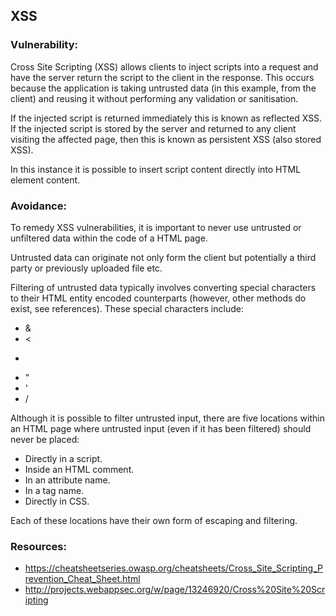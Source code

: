 ## XSS

### Vulnerability:

Cross Site Scripting (XSS) allows clients to inject scripts into a request and have the server return the script to the client in the response. This occurs because the application is taking untrusted data (in this example, from the client) and reusing it without performing any validation or sanitisation.

If the injected script is returned immediately this is known as reflected XSS. If the injected script is stored by the server and returned to any client visiting the affected page, then this is known as persistent XSS (also stored XSS).

In this instance it is possible to insert script content directly into HTML element content.

### Avoidance:

To remedy XSS vulnerabilities, it is important to never use untrusted or unfiltered data within the code of a HTML page.

Untrusted data can originate not only form the client but potentially a third party or previously uploaded file etc.

Filtering of untrusted data typically involves converting special characters to their HTML entity encoded counterparts (however, other methods do exist, see references). These special characters include:
- &
- <
- >
- "
- '
- /

Although it is possible to filter untrusted input, there are five locations within an HTML page where untrusted input (even if it has been filtered) should never be placed:

- Directly in a script.
- Inside an HTML comment.
- In an attribute name.
- In a tag name.
- Directly in CSS.

Each of these locations have their own form of escaping and filtering.


### Resources:

- https://cheatsheetseries.owasp.org/cheatsheets/Cross_Site_Scripting_Prevention_Cheat_Sheet.html
- http://projects.webappsec.org/w/page/13246920/Cross%20Site%20Scripting